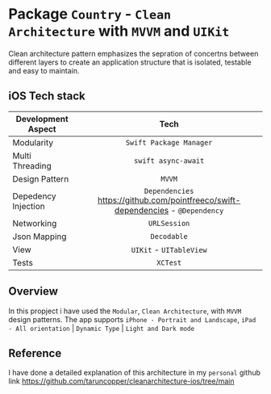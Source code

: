 
# Package `Country` - `Clean Architecture` with `MVVM` and `UIKit`

Clean architecture pattern emphasizes the sepration of concertns between different layers to create an application structure that is isolated, testable and easy to maintain.

##  iOS Tech stack


| Development Aspect | Tech |
| ------------- |:-------------:|
| Modularity      | `Swift Package Manager`       |
| Multi Threading      |`swift async-await` | `Task` & `Combine`     |
| Design Pattern      | `MVVM`   |
| Depedency Injection      | `Dependencies` https://github.com/pointfreeco/swift-dependencies - `@Dependency`    |
| Networking      | `URLSession`   |
| Json Mapping | `Decodable` |
| View | `UIKit` - `UITableView` | `UISearchController` |
| Tests | `XCTest` |

## Overview

In this propject i have used the `Modular`, `Clean Architecture`, with `MVVM` design patterns. The app supports `iPhone - Portrait and Landscape`, `iPad - All orientation` | `Dynamic Type` | `Light and Dark mode`

## Reference

I have done a detailed explanation of this architecture in my `personal` github link https://github.com/taruncopper/cleanarchitecture-ios/tree/main
